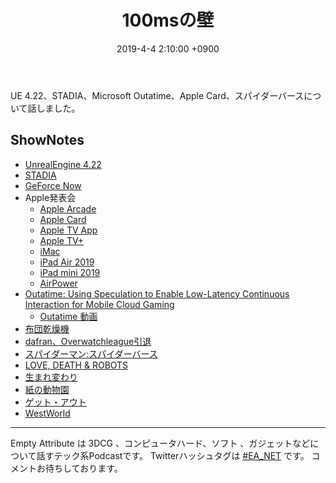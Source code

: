 ﻿---
actor_ids:
  - kou
  - hikaru
audio_file_path: /audio/8.mp3
audio_file_size: 57
date: 2019-4-4 2:10:00 +0900
description: UE 4.22、STADIA、Microsoft Outatime、Apple Card、スパイダーバースについて話しました
duration: "125:21"
layout: article
title: 8. 100msの壁
---

UE 4.22、STADIA、Microsoft Outatime、Apple Card、スパイダーバースについて話しました。

## ShowNotes
- [UnrealEngine 4.22](https://www.unrealengine.com/ja/blog/unreal-engine-4-22-released?sessionInvalidated=true)
- [STADIA](https://japanese.engadget.com/2019/03/19/google-stadia-youtube)
- [GeForce Now](https://www.4gamer.net/games/209/G020984/20150930086/) 
- Apple発表会
    - [Apple Arcade](https://www.apple.com/jp/apple-arcade/)
    - [Apple Card](https://www.apple.com/apple-card/)
    - [Apple TV App](https://www.apple.com/apple-tv-app/)
    - [Apple TV+](https://www.apple.com/jp/apple-tv-plus/)
    - [iMac](https://www.apple.com/jp/imac/)
    - [iPad Air 2019](https://www.apple.com/jp/ipad-air/)
    - [iPad mini 2019](https://www.apple.com/jp/ipad-mini/)
    - [AirPower](https://jp.techcrunch.com/2019/03/30/2019-03-29-airpower-outage/)
- [Outatime: Using Speculation to Enable Low-Latency Continuous Interaction for Mobile Cloud Gaming](https://www.microsoft.com/en-us/research/publication/outatime-using-speculation-to-enable-low-latency-continuous-interaction-for-mobile-cloud-gaming/)
    - [Outatime 動画](https://www.youtube.com/watch?v=ocWTSq7IaLI)
- [布団乾燥機](https://www.amazon.co.jp/dp/B07J9VXH7K/ref=cm_sw_r_tw_dp_U_x_bWhPCbEGXA716)
- [dafran、Overwatchleague引退](https://shibuya-game.com/archives/43566)
- [スパイダーマン:スパイダーバース](http://www.spider-verse.jp/site/)
- [LOVE, DEATH & ROBOTS](https://www.netflix.com/jp/title/80174608)
- [生まれ変わり](https://www.amazon.co.jp/dp/B07NYYFBG9)
- [紙の動物園](https://www.amazon.co.jp/dp/B00YGIKMNW)
- [ゲット・アウト](https://www.amazon.co.jp/gp/video/detail/B0791WHTPX)
- [WestWorld](https://www.amazon.co.jp/dp/B079VSDXCK)

---

Empty Attribute は 3DCG 、コンピュータハード、ソフト 、ガジェットなどについて話すテック系Podcastです。
Twitterハッシュタグは [#EA_NET](https://twitter.com/intent/tweet?hashtags=EA_Net) です。
コメントお待ちしております。